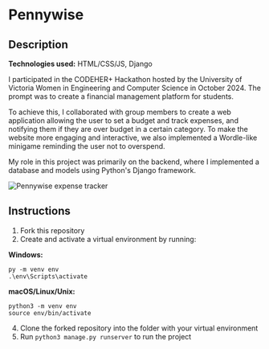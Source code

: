 # Pennywise
## Description

**Technologies used:** HTML/CSS/JS, Django

I participated in the CODEHER+ Hackathon hosted by the University of Victoria Women in Engineering and Computer Science in October 2024. The prompt was to create a financial management platform for students.

To achieve this, I collaborated with group members to create a web application allowing the user to set a budget and track expenses, and notifying them if they are over budget in a certain category. To make the website more engaging and interactive, we also implemented a Wordle-like minigame reminding the user not to overspend.

My role in this project was primarily on the backend, where I implemented a database and models using Python's Django framework.

![Pennywise expense tracker](/images/octocards.png)

## Instructions
1. Fork this repository
2. Create and activate a virtual environment by running:
   
**Windows:**
```
py -m venv env
.\env\Scripts\activate
```
**macOS/Linux/Unix:**
```
python3 -m venv env
source env/bin/activate
```
4. Clone the forked repository into the folder with your virtual environment
5. Run `python3 manage.py runserver` to run the project
